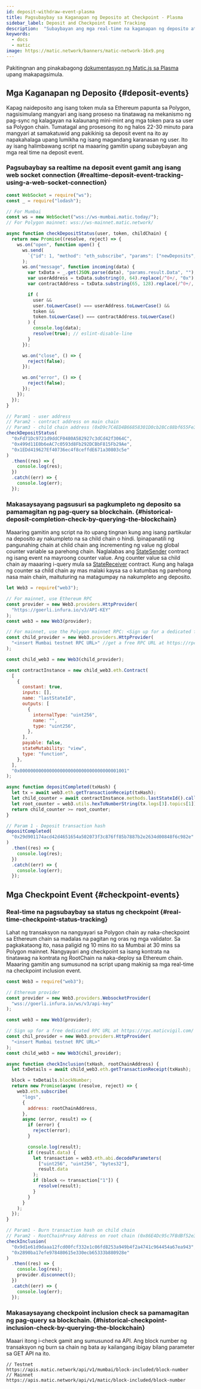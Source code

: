 ```yaml
---
id: deposit-withdraw-event-plasma
title: Pagsubaybay sa Kaganapan ng Deposito at Checkpoint - Plasma
sidebar_label: Deposit and Checkpoint Event Tracking
description:  "Subaybayan ang mga real-time na kaganapan ng deposito at checkpoint."
keywords:
  - docs
  - matic
image: https://matic.network/banners/matic-network-16x9.png
---
```


Pakitingnan ang pinakabagong [dokumentasyon ng Matic.js sa Plasma](https://maticnetwork.github.io/matic.js/docs/plasma/) upang makapagsimula.

## Mga Kaganapan ng Deposito {#deposit-events}

Kapag naideposito ang isang token mula sa Ethereum papunta sa Polygon, nagsisimulang mangyari ang isang proseso na tinatawag na mekanismo ng pag-sync ng kalagayan na kalaunang mini-mint ang mga token para sa user sa Polygon chain. Tumatagal ang prosesong ito ng halos 22-30 minuto para mangyari at samakatuwid ang pakikinig sa deposit event na ito ay napakahalaga upang lumikha ng isang magandang karanasan ng user. Ito ay isang halimbawang script na maaaring gamitin upang subaybayan ang mga real time na deposit event.

### Pagsubaybay sa realtime na deposit event gamit ang isang web socket connection {#realtime-deposit-event-tracking-using-a-web-socket-connection}

```jsx
const WebSocket = require("ws");
const _ = require("lodash");

// For Mumbai
const ws = new WebSocket("wss://ws-mumbai.matic.today/");
// For Polygon mainnet: wss://ws-mainnet.matic.network/

async function checkDepositStatus(user, token, childChain) {
  return new Promise((resolve, reject) => {
    ws.on("open", function open() {
      ws.send(
        `{"id": 1, "method": "eth_subscribe", "params": ["newDeposits", {"Contract": "${childChain}"}]}`
      );
      ws.on("message", function incoming(data) {
        var txData = _.get(JSON.parse(data), "params.result.Data", "");
        var userAddress = txData.substring(0, 64).replace(/^0+/, "0x");
        var contractAddress = txData.substring(65, 128).replace(/^0+/, "0x");

        if (
          user &&
          user.toLowerCase() === userAddress.toLowerCase() &&
          token &&
          token.toLowerCase() === contractAddress.toLowerCase()
        ) {
          console.log(data);
          resolve(true); // eslint-disable-line
        }
      });

      ws.on("close", () => {
        reject(false);
      });

      ws.on("error", () => {
        reject(false);
      });
    });
  });
}

// Param1 - user address
// Param2 - contract address on main chain
// Param3 - child chain address (0xD9c7C4ED4B66858301D0cb28Cc88bf655Fe34861 for mainnet)
checkDepositStatus(
  "0xFd71Dc9721d9ddCF0480A582927c3dCd42f3064C",
  "0x499d11E0b6eAC7c0593d8Fb292DCBbF815Fb29Ae",
  "0x1EDd419627Ef40736ec4f8ceffdE671a30803c5e"
)
  .then((res) => {
    console.log(res);
  })
  .catch((err) => {
    console.log(err);
  });
```

### Makasaysayang pagsusuri sa pagkumpleto ng deposito sa pamamagitan ng pag-query sa blockchain. {#historical-deposit-completion-check-by-querying-the-blockchain}

Maaaring gamitin ang script na ito upang tingnan kung ang isang partikular na deposito ay nakumpleto na sa child chain o hindi. Ipinapanatili ng pangunahing chain at child chain ang incrementing ng value ng global counter variable sa parehong chain. Naglalabas ang [StateSender](https://github.com/maticnetwork/contracts/blob/develop/contracts/root/stateSyncer/StateSender.sol#L38) contract ng isang event  na mayroong counter value. Ang counter value sa child chain ay maaaring i-query mula sa [StateReceiver](https://github.com/maticnetwork/genesis-contracts/blob/master/contracts/StateReceiver.sol#L12) contract. Kung ang halaga ng counter sa child chain ay mas malaki kaysa sa o katumbas ng parehong nasa main chain, maituturing na matagumpay na nakumpleto ang deposito.

```js
let Web3 = require("web3");

// For mainnet, use Ethereum RPC
const provider = new Web3.providers.HttpProvider(
  "https://goerli.infura.io/v3/API-KEY"
);
const web3 = new Web3(provider);

// For mainnet, use the Polygon mainnet RPC: <Sign up for a dedicated free RPC URL at https://rpc.maticvigil.com/ or other hosted node providers.>
const child_provider = new Web3.providers.HttpProvider(
  "<insert Mumbai testnet RPC URL>" //get a free RPC URL at https://rpc.maticvigil.com/ or other hosted node providers.
);

const child_web3 = new Web3(child_provider);

const contractInstance = new child_web3.eth.Contract(
  [
    {
      constant: true,
      inputs: [],
      name: "lastStateId",
      outputs: [
        {
          internalType: "uint256",
          name: "",
          type: "uint256",
        },
      ],
      payable: false,
      stateMutability: "view",
      type: "function",
    },
  ],
  "0x0000000000000000000000000000000000001001"
);

async function depositCompleted(txHash) {
  let tx = await web3.eth.getTransactionReceipt(txHash);
  let child_counter = await contractInstance.methods.lastStateId().call();
  let root_counter = web3.utils.hexToNumberString(tx.logs[3].topics[1]);
  return child_counter >= root_counter;
}

// Param 1 - Deposit transaction hash
depositCompleted(
  "0x29d901174acd42d4651654a502073f3c876ff85b7887b2e2634d00848f6c982e"
)
  .then((res) => {
    console.log(res);
  })
  .catch((err) => {
    console.log(err);
  });
```

## Mga Checkpoint Event {#checkpoint-events}

### Real-time na pagsubaybay sa status ng checkpoint {#real-time-checkpoint-status-tracking}

Lahat ng transaksyon na nangyayari sa Polygon chain ay naka-checkpoint sa Ethereum chain sa madalas na pagitan ng oras ng mga validator. Sa pagkakataong ito, nasa paligid ng 10 mins ito sa Mumbai at 30 mins sa Polygon mainnet. Nangyayari ang checkpoint sa isang kontrata na tinatawag na kontrata ng RootChain na naka-deploy sa Ethereum chain. Maaaring gamitin ang sumusunod na script upang makinig sa mga real-time na checkpoint inclusion event.

```jsx
const Web3 = require("web3");

// Ethereum provider
const provider = new Web3.providers.WebsocketProvider(
  "wss://goerli.infura.io/ws/v3/api-key"
);

const web3 = new Web3(provider);

// Sign up for a free dedicated RPC URL at https://rpc.maticvigil.com/ or other hosted node providers.
const chil_provider = new Web3.providers.HttpProvider(
  "<insert Mumbai testnet RPC URL>"
);
const child_web3 = new Web3(chil_provider);

async function checkInclusion(txHash, rootChainAddress) {
  let txDetails = await child_web3.eth.getTransactionReceipt(txHash);

  block = txDetails.blockNumber;
  return new Promise(async (resolve, reject) => {
    web3.eth.subscribe(
      "logs",
      {
        address: rootChainAddress,
      },
      async (error, result) => {
        if (error) {
          reject(error);
        }

        console.log(result);
        if (result.data) {
          let transaction = web3.eth.abi.decodeParameters(
            ["uint256", "uint256", "bytes32"],
            result.data
          );
          if (block <= transaction["1"]) {
            resolve(result);
          }
        }
      }
    );
  });
}

// Param1 - Burn transaction hash on child chain
// Param2 - RootChainProxy Address on root chain (0x86E4Dc95c7FBdBf52e33D563BbDB00823894C287 for mainnet)
checkInclusion(
  "0x9d1e61d9daaa12fcd00fcf332e1c06fd8253a949b4f2a4741c964454a67ea943",
  "0x2890ba17efe978480615e330ecb65333b880928e"
)
  .then((res) => {
    console.log(res);
    provider.disconnect();
  })
  .catch((err) => {
    console.log(err);
  });
```

### Makasaysayang checkpoint inclusion check sa pamamagitan ng pag-query sa blockchain. {#historical-checkpoint-inclusion-check-by-querying-the-blockchain}

Maaari itong i-check gamit ang sumusunod na API. Ang block number ng transaksyon ng burn sa chain ng bata ay kailangang ibigay bilang parameter sa GET API na ito.

```
// Testnet
https://apis.matic.network/api/v1/mumbai/block-included/block-number
// Mainnet
https://apis.matic.network/api/v1/matic/block-included/block-number
```
